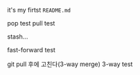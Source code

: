 it's my firtst `README.md`

pop test
pull test

stash...

fast-forward test

git pull 후에 고친다(3-way merge)
3-way test
